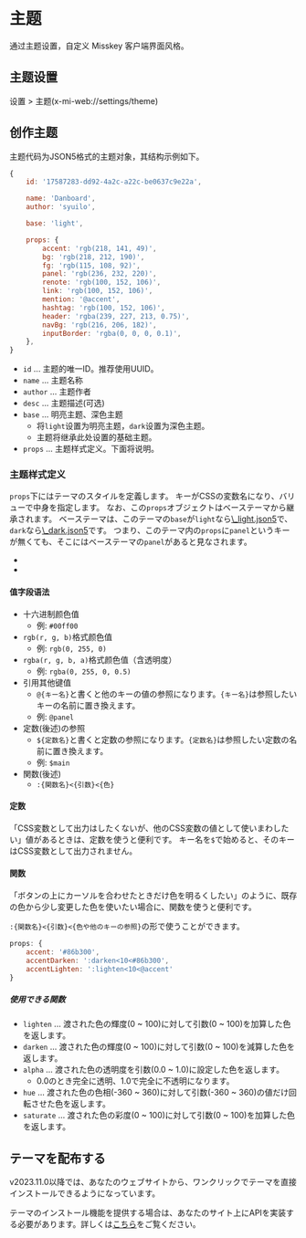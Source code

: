 # 主题

通过主题设置，自定义 Misskey 客户端界面风格。

## 主题设置

设置 > 主题(x-mi-web://settings/theme)

## 创作主题

主题代码为JSON5格式的主题对象，其结构示例如下。

```js
{
	id: '17587283-dd92-4a2c-a22c-be0637c9e22a',

	name: 'Danboard',
	author: 'syuilo',

	base: 'light',

	props: {
		accent: 'rgb(218, 141, 49)',
		bg: 'rgb(218, 212, 190)',
		fg: 'rgb(115, 108, 92)',
		panel: 'rgb(236, 232, 220)',
		renote: 'rgb(100, 152, 106)',
		link: 'rgb(100, 152, 106)',
		mention: '@accent',
		hashtag: 'rgb(100, 152, 106)',
		header: 'rgba(239, 227, 213, 0.75)',
		navBg: 'rgb(216, 206, 182)',
		inputBorder: 'rgba(0, 0, 0, 0.1)',
	},
}

```

- `id` ... 主题的唯一ID。推荐使用UUID。
- `name` ... 主题名称
- `author` ... 主题作者
- `desc` ... 主题描述(可选)
- `base` ... 明亮主题、深色主题
    - 将`light`设置为明亮主题，`dark`设置为深色主题。
    - 主题将继承此处设置的基础主题。
- `props` ... 主题样式定义。下面将说明。

### 主题样式定义

`props`下にはテーマのスタイルを定義します。
キーがCSSの変数名になり、バリューで中身を指定します。
なお、この`props`オブジェクトはベーステーマから継承されます。
ベーステーマは、このテーマの`base`が`light`なら[\\_light.json5][_light.json5]で、`dark`なら[\\_dark.json5][_dark.json5]です。
つまり、このテーマ内の`props`に`panel`というキーが無くても、そこにはベーステーマの`panel`があると見なされます。

- [_light.json5]: https://github.com/misskey-dev/misskey/blob/develop/packages/frontend/src/themes/_light.json5
- [_dark.json5]: https://github.com/misskey-dev/misskey/blob/develop/packages/frontend/src/themes/_dark.json5

#### 值字段语法

- 十六进制颜色值
    - 例: `#00ff00`
- `rgb(r, g, b)`格式颜色值
    - 例: `rgb(0, 255, 0)`
- `rgba(r, g, b, a)`格式颜色值（含透明度）
    - 例: `rgba(0, 255, 0, 0.5)`
- 引用其他键值
    - `@{キー名}`と書くと他のキーの値の参照になります。`{キー名}`は参照したいキーの名前に置き換えます。
    - 例: `@panel`
- 定数(後述)の参照
    - `${定数名}`と書くと定数の参照になります。`{定数名}`は参照したい定数の名前に置き換えます。
    - 例: `$main`
- 関数(後述)
    - `:{関数名}<{引数}<{色}`

#### 定数

「CSS変数として出力はしたくないが、他のCSS変数の値として使いまわしたい」値があるときは、定数を使うと便利です。
キー名を`$`で始めると、そのキーはCSS変数として出力されません。

#### 関数

「ボタンの上にカーソルを合わせたときだけ色を明るくしたい」のように、既存の色から少し変更した色を使いたい場合に、関数を使うと便利です。

`:{関数名}<{引数}<{色や他のキーの参照}`の形で使うことができます。

```js
props: {
	accent: '#86b300',
	accentDarken: ':darken<10<#86b300',
	accentLighten: ':lighten<10<@accent'
}
```

##### 使用できる関数

- `lighten` ... 渡された色の輝度(0 ~ 100)に対して引数(0 ~ 100)を加算した色を返します。
- `darken` ... 渡された色の輝度(0 ~ 100)に対して引数(0 ~ 100)を減算した色を返します。
- `alpha` ... 渡された色の透明度を引数(0.0 ~ 1.0)に設定した色を返します。
    - 0.0のとき完全に透明、1.0で完全に不透明になります。
- `hue` ... 渡された色の色相(-360 ~ 360)に対して引数(-360 ~ 360)の値だけ回転させた色を返します。
- `saturate` ... 渡された色の彩度(0 ~ 100)に対して引数(0 ~ 100)を加算した色を返します。

## テーマを配布する

v2023.11.0以降では、あなたのウェブサイトから、ワンクリックでテーマを直接インストールできるようになっています。

テーマのインストール機能を提供する場合は、あなたのサイト上にAPIを実装する必要があります。詳しくは[こちら](../../for-developers/publish-on-your-website/)をご覧ください。
